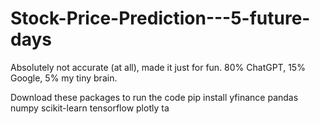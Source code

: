 # Stock-Price-Prediction---5-future-days
Absolutely not accurate (at all), made it just for fun. 80% ChatGPT, 15% Google, 5% my tiny brain.

Download these packages to run the code 
pip install yfinance pandas numpy scikit-learn tensorflow plotly ta
